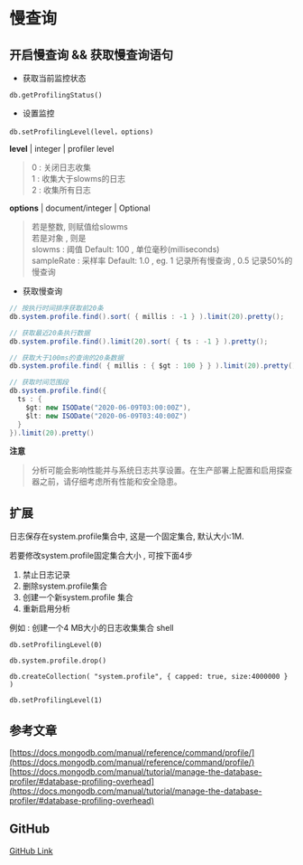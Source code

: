 # 慢查询

## 开启慢查询 && 获取慢查询语句

- 获取当前监控状态
```
db.getProfilingStatus()
```

- 设置监控
```
db.setProfilingLevel(level，options)
```
**level**  |  integer   |   profiler level
 
> 0 : 关闭日志收集  
> 1 : 收集大于slowms的日志  
> 2 : 收集所有日志

**options**  |  document/integer  |  Optional

> 若是整数, 则赋值给slowms  
> 若是对象 , 则是  
> slowms : 阈值 Default: 100 , 单位毫秒(milliseconds)  
> sampleRate : 采样率 Default: 1.0 , eg. 1 记录所有慢查询 , 0.5 记录50%的慢查询  


- 获取慢查询

```cs
// 按执行时间排序获取前20条
db.system.profile.find().sort( { millis : -1 } ).limit(20).pretty();

// 获取最近20条执行数据
db.system.profile.find().limit(20).sort( { ts : -1 } ).pretty();

// 获取大于100ms的查询的20条数据
db.system.profile.find( { millis : { $gt : 100 } } ).limit(20).pretty()

// 获取时间范围段
db.system.profile.find({
  ts : {
    $gt: new ISODate("2020-06-09T03:00:00Z"),
    $lt: new ISODate("2020-06-09T03:40:00Z")
  }
}).limit(20).pretty()
```

**注意**

> 分析可能会影响性能并与系统日志共享设置。在生产部署上配置和启用探查器之前，请仔细考虑所有性能和安全隐患。

## 扩展

日志保存在system.profile集合中, 这是一个固定集合, 默认大小:1M.  

若要修改system.profile固定集合大小 , 可按下面4步
1. 禁止日志记录
2. 删除system.profile集合
3. 创建一个新system.profile 集合
4. 重新启用分析

例如 : 创建一个4 MB大小的日志收集集合
shell
```
db.setProfilingLevel(0)

db.system.profile.drop()

db.createCollection( "system.profile", { capped: true, size:4000000 } )

db.setProfilingLevel(1)
```

## 参考文章
[https://docs.mongodb.com/manual/reference/command/profile/](https://docs.mongodb.com/manual/reference/command/profile/)  
[https://docs.mongodb.com/manual/tutorial/manage-the-database-profiler/#database-profiling-overhead](https://docs.mongodb.com/manual/tutorial/manage-the-database-profiler/#database-profiling-overhead)


## GitHub
[GitHub Link](https://github.com/WilsonPan/NoSQL-Tutorial/blob/master/MongoDB/Slowms.md)